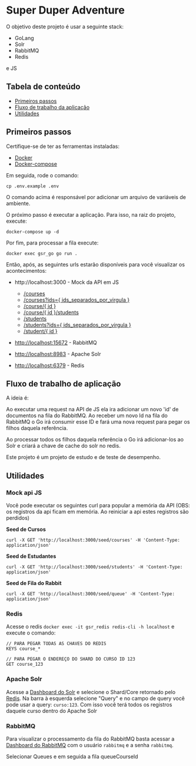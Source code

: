# Super Duper Adventure

O objetivo deste projeto é usar a seguinte stack:

- GoLang
- Solr
- RabbitMQ
- Redis

e JS

## Tabela de conteúdo

- [Primeiros passos](#primeiros-passos)
- [Fluxo de trabalho da aplicação](#fluxo-de-trabalho-da-aplicação)
- [Utilidades](#utilidades)

## Primeiros passos

Certifique-se de ter as ferramentas instaladas:

- [Docker](https://docs.docker.com/get-docker/)
- [Docker-compose](https://docs.docker.com/compose/install/)

Em seguida, rode o comando:

`cp .env.example .env`

O comando acima é responsável por adicionar um arquivo de variáveis de ambiente.

O próximo passo é executar a aplicação. Para isso, na raiz do projeto, execute:

`docker-compose up -d`

Por fim, para processar a fila execute:

```shell
docker exec gsr_go go run .
```

Então, após, as seguintes urls estarão disponíveis para você visualizar os acontecimentos:

- http://localhost:3000 - Mock da API em JS
    - [/courses](http://localhost:3000/courses)
    - [/courses?ids={ ids_separados_por_virgula }](http://localhost:3000/courses?ids=)
    - [/course/{ id }](http://localhost:3000/course/1)
    - [/course/{ id }/students](http://localhost:3000/course/1/students)
    - [/students](http://localhost:3000/students)
    - [/students?ids={ ids_separados_por_virgula }](http://localhost:3000/students?ids=)
    - [/student/{ id }](http://localhost:3000/student/1)

- [http://localhost:15672](http://localhost:15672) - RabbitMQ
- [http://localhost:8983](http://localhost:8983) - Apache Solr
- [http://localhost:6379](http://localhost:6379) - Redis

## Fluxo de trabalho de aplicação

A ideia é:

Ao executar uma request na API de JS ela ira adicionar um novo 'id' de documentos na fila do RabbitMQ. Ao receber um
novo Id na fila do RabbitMQ o Go irá consumir esse ID e fará uma nova request para pegar os filhos daquela referência.

Ao processar todos os filhos daquela referência o Go irá adicionar-los ao Solr e criará a chave de cache do solr no
redis.

Este projeto é um projeto de estudo e de teste de desempenho.

## Utilidades

### Mock api JS

Você pode executar os seguintes curl para popular a memória da API (OBS: os registros da api ficam em memória. Ao
reiniciar a api estes registros são perdidos)

**Seed de Cursos**

```shell
curl -X GET 'http://localhost:3000/seed/courses' -H 'Content-Type: application/json'
```

**Seed de Estudantes**

```shell
curl -X GET 'http://localhost:3000/seed/students' -H 'Content-Type: application/json'
```

**Seed de Fila do Rabbit**

```shell
curl -X GET 'http://localhost:3000/seed/queue' -H 'Content-Type: application/json'
```

### Redis

Acesse o redis `docker exec -it gsr_redis redis-cli -h localhost` e execute o comando:

```shell
// PARA PEGAR TODAS AS CHAVES DO REDIS 
KEYS course_*

// PARA PEGAR O ENDEREÇO DO SHARD DO CURSO ID 123
GET course_123
```

### Apache Solr

Acesse a [Dashboard do Solr](http://localhost:8983) e selecione o Shard/Core retornado pelo [Redis](#redis). Na barra à
esquerda selecione "Query" e no campo de query você pode usar a query: `curso:123`. Com isso você terá todos os
registros daquele curso dentro do Apache Solr

### RabbitMQ

Para visualizar o processamento da fila do RabbitMQ basta acessar a [Dashboard do RabbitMQ](http://localhost:15672) com
o usuário `rabbitmq` e a senha `rabbitmq`.

Selecionar Queues e em seguida a fila queueCourseId